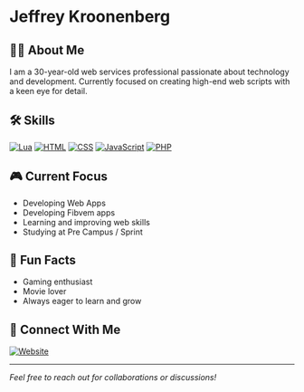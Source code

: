 # Jeffrey Kroonenberg

## 👨‍💻 About Me
I am a 30-year-old web services professional passionate about technology and development. Currently focused on creating high-end web scripts with a keen eye for detail.

## 🛠️ Skills
[![Lua](https://img.shields.io/badge/Lua-%232C2D72.svg?logo=lua&logoColor=white)](#)
[![HTML](https://img.shields.io/badge/HTML-%23E34F26.svg?logo=html5&logoColor=white)](#)
[![CSS](https://img.shields.io/badge/CSS-%231572B6.svg?logo=css3&logoColor=white)](#)
[![JavaScript](https://img.shields.io/badge/JavaScript-%23F7DF1E.svg?logo=javascript&logoColor=black)](#)
[![PHP](https://img.shields.io/badge/PHP-%23777BB4.svg?logo=php&logoColor=white)](#)

## 🎮 Current Focus
- Developing Web Apps
- Developing Fibvem apps
- Learning and improving web skills
- Studying at Pre Campus / Sprint

## 🌟 Fun Facts
- Gaming enthusiast
- Movie lover
- Always eager to learn and grow

## 🔗 Connect With Me
[![Website](https://img.shields.io/badge/Website-ZerixDevelopment-blue)](http://zerixdevelopment.com/)

---
*Feel free to reach out for collaborations or discussions!*
